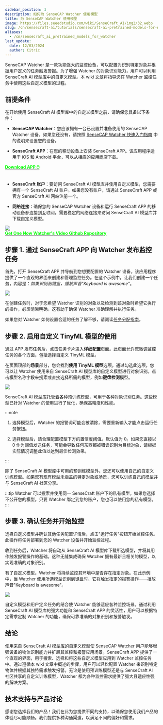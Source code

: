 ```yaml
---
sidebar_position: 3
description: 如何为 SenseCAP Watcher 使用模型
title: 为 SenseCAP Watcher 使用模型
image: https://files.seeedstudio.com/wiki/SenseCraft_AI/img2/32.webp
slug: /cn/sensecraft-ai/tutorials/sensecraft-ai-pretrained-models-for-watcher
aliases:
  - /cn/sensecraft_ai_pretrained_models_for_watcher
last_update:
  date: 12/03/2024
  author: Citric
---
```


SenseCAP Watcher 是一款功能强大的监控设备，可以配置为识别特定对象并根据用户定义的任务触发警报。为了增强 Watcher 的对象识别能力，用户可以利用 SenseCraft AI 模型库中的自定义模型。本 wiki 文章将指导您在 Watcher 监控任务中使用这些自定义模型的过程。

## 前提条件

在开始使用 SenseCraft AI 模型库中的自定义模型之前，请确保您具备以下条件：

- **SenseCAP Watcher**：您应该拥有一台已设置并准备使用的 SenseCAP Watcher 设备。如果您还没有，请按照 [SenseCAP Watcher 快速入门指南](https://wiki.seeedstudio.com/cn/getting_started_with_watcher/) 中的说明来设置您的设备。

- **SenseCraft APP**：在您的移动设备上安装 SenseCraft APP。该应用程序适用于 iOS 和 Android 平台，可以从相应的应用商店下载。

<div class="get_one_now_container" style={{textAlign: 'center'}}>
    <a class="get_one_now_item" href="https://sensecraft-app-download.seeed.cc" target="_blank" rel="noopener noreferrer">
            <strong><span><font color={'FFFFFF'} size={"4"}> Download APP 🖱️</font></span></strong>
    </a>
</div>

<br />

- **SenseCraft 账户**：要访问 SenseCraft AI 模型库并使用自定义模型，您需要拥有一个 SenseCraft AI 账户。如果您没有账户，请通过 SenseCraft APP 或官方 SenseCraft AI 网站注册一个。

- **网络连接**：确保您的 SenseCAP Watcher 设备和运行 SenseCraft APP 的移动设备都连接到互联网。需要稳定的网络连接来访问 SenseCraft AI 模型库并下载自定义模型。

<div style={{textAlign:'center'}}><img src="https://files.seeedstudio.com/wiki/watcher_getting_started/watcherKS.jpg" style={{width:1000, height:'auto'}}/></div>

<div class="get_one_now_container" style={{textAlign: 'center'}}>
    <a class="get_one_now_item" href="https://www.seeedstudio.com/SenseCAP-Watcher-W1-A-p-5979.html" target="_blank">
            <strong><span><font color={'FFFFFF'} size={"4"}> Get One Now</font></span></strong>
    </a>
    <a class="get_one_now_item" href="https://www.youtube.com/watch?v=ny22Z0cAIqE" target="_blank" rel="noopener noreferrer">
            <strong><span><font color={'FFFFFF'} size={"4"}> Watcher's Video</font></span></strong>
    </a>
    <a class="get_one_now_item" href="https://github.com/Seeed-Studio/OSHW-SenseCAP-Watcher" target="_blank" rel="noopener noreferrer">
            <strong><span><font color={'FFFFFF'} size={"4"}> Github Repository</font></span></strong>
    </a>
</div>

## 步骤 1. 通过 SenseCraft APP 向 Watcher 发布监控任务

首先，打开 SenseCraft APP 并导航到您想要配置的 Watcher 设备。该应用程序提供了一个直观的界面来创建和管理监控任务。在这个示例中，让我们创建一个任务，内容是：*如果识别到键盘，播放声音"Keyboard is awesome"*。

<div style={{textAlign:'center'}}><img src="https://files.seeedstudio.com/wiki/SenseCraft_AI/img2/31.png" style={{width:250, height:'auto'}}/></div>

在创建任务时，对于您希望 Watcher 识别的对象以及检测到该对象时希望它执行的操作，必须清晰明确。这有助于确保 Watcher 准确理解并执行任务。

如果您对 Watcher 如何设置合适的任务了解不够，请阅读[任务分配指南](https://wiki.seeedstudio.com/cn/getting_started_with_watcher_task/)。

## 步骤 2. 启用自定义 TinyML 模型的使用

通过 APP 发布任务后，点击任务卡片进入**详细配置**页面。此页面允许您微调监控任务的各个方面，包括选择自定义 TinyML 模型。

在页面顶部的**场景**部分，您会找到**使用 TinyML 模型**选项。通过勾选此选项，您可以让 Watcher 使用来自 SenseCraft AI 模型库的自定义模型进行对象识别。点击模型名称字段来搜索或直接选择所需的模型，例如**键盘检测**模型。

<div style={{textAlign:'center'}}><img src="https://files.seeedstudio.com/wiki/SenseCraft_AI/img2/32.png" style={{width:1000, height:'auto'}}/></div>

SenseCraft AI 模型库托管着各种预训练模型，可用于各种对象识别任务。这些模型已针对 Watcher 的使用进行了优化，确保高精度和性能。

:::note

1. 选择模型后，Watcher 的报警词可能会被清除，需要重新输入才能点击运行任务按钮。

2. 选择模型后，请合理配置模型下方的置信度阈值。默认值为 0。如果您直接以 0 作为阈值发送任务，可能会导致任何东西都被错误识别为目标对象，请根据实际情况调整此值以达到最佳检测效果。

:::

除了 SenseCraft AI 模型库中可用的预训练模型外，您还可以使用自己的自定义训练模型。如果您有现有模型未涵盖的特定对象或场景，您可以训练自己的模型并与 SenseCraft AI 社区分享。

:::tip
Watcher 可以搜索并使用同一 SenseCraft 账户下的私有模型。如果您选择不公开您的模型，只要 Watcher 绑定到您的账户，您也可以使用您的私有模型。
:::

## 步骤 3. 确认任务并开始监控

选择自定义模型并确认其他任务配置详情后，点击"运行任务"按钮开始监控任务。此操作将任务部署到您的 Watcher 设备并开始监控过程。

收到任务后，Watcher 将自动从 SenseCraft AI 模型库下载所选模型，并将其用作触发报警操作的基础。这种无缝集成确保 Watcher 拥有最新且相关的模型，以实现准确的对象识别。

有了自定义模型，Watcher 将持续监控其环境中是否存在指定对象。在此示例中，当 Watcher 使用所选模型识别到键盘时，它将触发指定的报警操作——播放声音"Keyboard is awesome"。

<div style={{textAlign:'center'}}><img src="https://files.seeedstudio.com/wiki/SenseCraft_AI/img2/33.png" style={{width:600, height:'auto'}}/></div>

自定义模型和用户定义任务的结合使 Watcher 能够适应各种监控场景。通过利用 SenseCraft AI 模型库的强大功能和 SenseCraft APP 的灵活性，用户可以根据特定需求定制 Watcher 的功能，确保可靠准确的对象识别和报警触发。

## 结论

使用来自 SenseCraft AI 模型库的自定义模型使 SenseCAP Watcher 用户能够增强设备的物体识别能力并扩展其监控和报警应用场景。SenseCraft APP 提供了一个直观的界面，用于搜索、选择和将这些自定义模型应用到 Watcher 监控任务中。通过遵循本 wiki 文章中概述的步骤，用户可以轻松配置 Watcher 来识别特定物体并根据其独特需求触发报警。无论是使用预训练模型还是与 SenseCraft AI 社区共享的自定义训练模型，Watcher 都为各种监控需求提供了强大且适应性强的解决方案。

## 技术支持与产品讨论

感谢您选择我们的产品！我们在此为您提供不同的支持，以确保您使用我们产品的体验尽可能顺畅。我们提供多种沟通渠道，以满足不同的偏好和需求。

<div class="button_tech_support_container">
<a href="https://discord.com/invite/QqMgVwHT3X" class="button_tech_support_sensecap"></a>
<a href="https://support.sensecapmx.com/portal/en/home" class="button_tech_support_sensecap3"></a>
</div>

<div class="button_tech_support_container">
<a href="mailto:support@sensecapmx.com" class="button_tech_support_sensecap2"></a>
<a href="https://github.com/Seeed-Studio/wiki-documents/discussions/69" class="button_discussion"></a>
</div>
